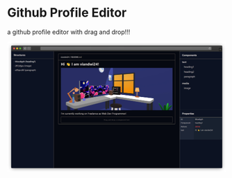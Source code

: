 # Github Profile Editor
a github profile editor with drag and drop!!!

![preview](./assets/preview.png)
